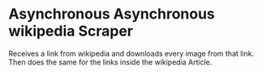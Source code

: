 # Asynchronous Asynchronous wikipedia Scraper

Receives a link from wikipedia and downloads every image from that link. Then does the same for the
links inside the wikipedia Article.
